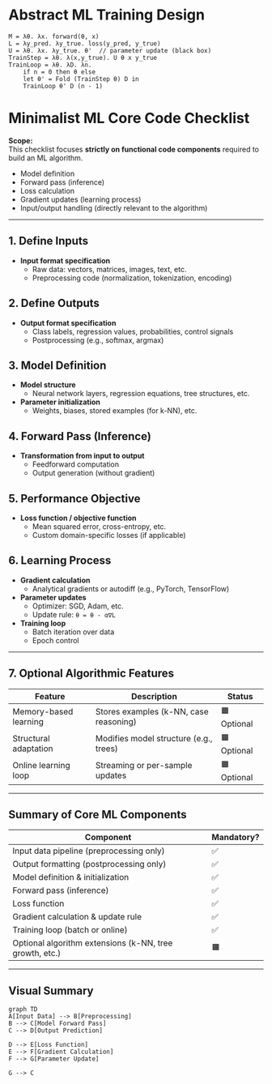 # Abstract ML Training Design

```text
M = λθ. λx. forward(θ, x)
L = λy_pred. λy_true. loss(y_pred, y_true)
U = λθ. λx. λy_true. θ'  // parameter update (black box)
TrainStep = λθ. λ(x,y_true). U θ x y_true
TrainLoop = λθ. λD. λn.
    if n = 0 then θ else
    let θ' = Fold (TrainStep θ) D in
    TrainLoop θ' D (n - 1)
```

# Minimalist ML Core Code Checklist

**Scope:**  
This checklist focuses **strictly on functional code components** required to build an ML algorithm.

- Model definition  
- Forward pass (inference)  
- Loss calculation  
- Gradient updates (learning process)  
- Input/output handling (directly relevant to the algorithm)

---

## 1. Define Inputs

- **Input format specification**  
  - Raw data: vectors, matrices, images, text, etc.
  - Preprocessing code (normalization, tokenization, encoding)

## 2. Define Outputs

- **Output format specification**  
  - Class labels, regression values, probabilities, control signals
  - Postprocessing (e.g., softmax, argmax)

## 3. Model Definition

- **Model structure**  
  - Neural network layers, regression equations, tree structures, etc.
- **Parameter initialization**  
  - Weights, biases, stored examples (for k-NN), etc.

## 4. Forward Pass (Inference)

- **Transformation from input to output**  
  - Feedforward computation
  - Output generation (without gradient)

## 5. Performance Objective

- **Loss function / objective function**  
  - Mean squared error, cross-entropy, etc.
  - Custom domain-specific losses (if applicable)

## 6. Learning Process

- **Gradient calculation**  
  - Analytical gradients or autodiff (e.g., PyTorch, TensorFlow)
- **Parameter updates**  
  - Optimizer: SGD, Adam, etc.
  - Update rule: `θ = θ - α∇L`
- **Training loop**  
  - Batch iteration over data
  - Epoch control

---

## 7. Optional Algorithmic Features

| Feature               | Description                              | Status   |
|----------------------|------------------------------------------|----------|
| Memory-based learning | Stores examples (k-NN, case reasoning)   | 🟧 Optional |
| Structural adaptation | Modifies model structure (e.g., trees)   | 🟧 Optional |
| Online learning loop  | Streaming or per-sample updates          | 🟧 Optional |

---

## Summary of Core ML Components

| Component                        | Mandatory? |
|---------------------------------|------------|
| Input data pipeline (preprocessing only) | ✅ |
| Output formatting (postprocessing only)   | ✅ |
| Model definition & initialization        | ✅ |
| Forward pass (inference)                 | ✅ |
| Loss function                            | ✅ |
| Gradient calculation & update rule      | ✅ |
| Training loop (batch or online)          | ✅ |
| Optional algorithm extensions (k-NN, tree growth, etc.) | 🟧 |

---

## Visual Summary

```mermaid
graph TD
A[Input Data] --> B[Preprocessing]
B --> C[Model Forward Pass]
C --> D[Output Prediction]

D --> E[Loss Function]
E --> F[Gradient Calculation]
F --> G[Parameter Update]

G --> C
